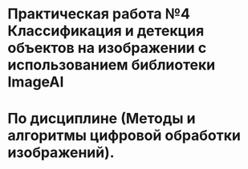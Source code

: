 # Практическая работа №4 Классификация и детекция объектов на изображении с использованием библиотеки ImageAI
# По дисциплине (Методы и алгоритмы цифровой обработки изображений).
